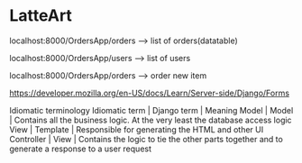 # LatteArt

localhost:8000/OrdersApp/orders  --> list of orders(datatable)

localhost:8000/OrdersApp/users  --> list of users


localhost:8000/OrdersApp/orders  --> order new item








https://developer.mozilla.org/en-US/docs/Learn/Server-side/Django/Forms

Idiomatic terminology
Idiomatic term | Django term | Meaning
Model          | Model       | Contains all the business logic. At the very least the database access logic
View           | Template    | Responsible for generating the HTML and other UI
Controller     | View        | Contains the logic to tie the other parts together and to generate a response to a user request
